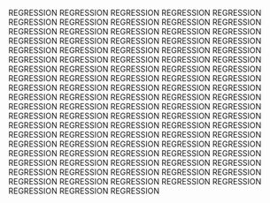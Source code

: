 REGRESSION REGRESSION REGRESSION REGRESSION REGRESSION REGRESSION REGRESSION REGRESSION REGRESSION REGRESSION REGRESSION REGRESSION REGRESSION REGRESSION REGRESSION REGRESSION REGRESSION REGRESSION REGRESSION REGRESSION REGRESSION REGRESSION REGRESSION REGRESSION REGRESSION REGRESSION REGRESSION REGRESSION REGRESSION REGRESSION REGRESSION REGRESSION REGRESSION REGRESSION REGRESSION REGRESSION REGRESSION REGRESSION REGRESSION REGRESSION REGRESSION REGRESSION REGRESSION REGRESSION REGRESSION REGRESSION REGRESSION REGRESSION REGRESSION REGRESSION REGRESSION REGRESSION REGRESSION REGRESSION REGRESSION REGRESSION REGRESSION REGRESSION REGRESSION REGRESSION REGRESSION REGRESSION REGRESSION REGRESSION REGRESSION REGRESSION REGRESSION REGRESSION REGRESSION REGRESSION REGRESSION REGRESSION REGRESSION REGRESSION REGRESSION REGRESSION REGRESSION REGRESSION REGRESSION REGRESSION REGRESSION REGRESSION REGRESSION REGRESSION REGRESSION REGRESSION REGRESSION REGRESSION REGRESSION REGRESSION REGRESSION REGRESSION REGRESSION REGRESSION REGRESSION REGRESSION REGRESSION REGRESSION 